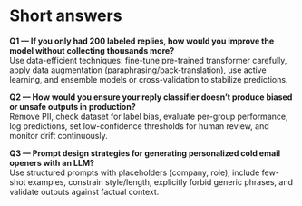 # Short answers

**Q1 — If you only had 200 labeled replies, how would you improve the model without collecting thousands more?**  
Use data-efficient techniques: fine-tune pre-trained transformer carefully, apply data augmentation (paraphrasing/back-translation), use active learning, and ensemble models or cross-validation to stabilize predictions.

**Q2 — How would you ensure your reply classifier doesn’t produce biased or unsafe outputs in production?**  
Remove PII, check dataset for label bias, evaluate per-group performance, log predictions, set low-confidence thresholds for human review, and monitor drift continuously.

**Q3 — Prompt design strategies for generating personalized cold email openers with an LLM?**  
Use structured prompts with placeholders (company, role), include few-shot examples, constrain style/length, explicitly forbid generic phrases, and validate outputs against factual context.
